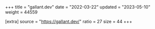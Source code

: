 +++
title = "gallant.dev"
date = "2022-03-22"
updated = "2023-05-10"
weight = 44559

[extra]
source = "https://gallant.dev/"
ratio = 27
size = 44
+++
